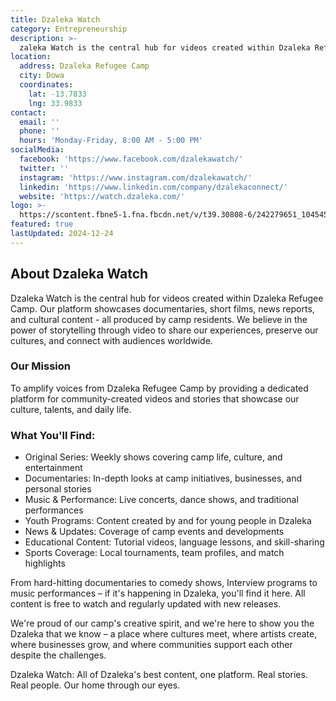 ```yaml
---
title: Dzaleka Watch
category: Entrepreneurship
description: >-
  zaleka Watch is the central hub for videos created within Dzaleka Refugee Camp. Our platform showcases documentaries, short films, news reports, and cultural content.
location:
  address: Dzaleka Refugee Camp
  city: Dowa
  coordinates:
    lat: -13.7833
    lng: 33.9833
contact:
  email: ''
  phone: ''
  hours: 'Monday-Friday, 8:00 AM - 5:00 PM'
socialMedia:
  facebook: 'https://www.facebook.com/dzalekawatch/'
  twitter: ''
  instagram: 'https://www.instagram.com/dzalekawatch/'
  linkedin: 'https://www.linkedin.com/company/dzalekaconnect/'
  website: 'https://watch.dzaleka.com/'
logo: >-
  https://scontent.fbne5-1.fna.fbcdn.net/v/t39.30808-6/242279651_104545395316910_6070014503027272065_n.jpg?_nc_cat=110&ccb=1-7&_nc_sid=6ee11a&_nc_ohc=VQMgu9bA4-QQ7kNvgG20F9p&_nc_zt=23&_nc_ht=scontent.fbne5-1.fna&_nc_gid=AikiO6stP9Gvw40XduDKHUu&oh=00_AYAB0gC9MeWwq1JIuDZWwKQ2CnirZtvR8vw_UaMyPHovJw&oe=677D1447
featured: true
lastUpdated: 2024-12-24
---
```


## About Dzaleka Watch

Dzaleka Watch is the central hub for videos created within Dzaleka Refugee Camp. Our platform showcases documentaries, short films, news reports, and cultural content - all produced by camp residents. We believe in the power of storytelling through video to share our experiences, preserve our cultures, and connect with audiences worldwide.


### Our Mission
To amplify voices from Dzaleka Refugee Camp by providing a dedicated platform for community-created videos and stories that showcase our culture, talents, and daily life.

### What You'll Find:
- Original Series: Weekly shows covering camp life, culture, and entertainment
- Documentaries: In-depth looks at camp initiatives, businesses, and personal stories
- Music & Performance: Live concerts, dance shows, and traditional performances
- Youth Programs: Content created by and for young people in Dzaleka
- News & Updates: Coverage of camp events and developments
- Educational Content: Tutorial videos, language lessons, and skill-sharing
- Sports Coverage: Local tournaments, team profiles, and match highlights

From hard-hitting documentaries to comedy shows, Interview programs to music performances – if it's happening in Dzaleka, you'll find it here. All content is free to watch and regularly updated with new releases. 

We're proud of our camp's creative spirit, and we're here to show you the Dzaleka that we know – a place where cultures meet, where artists create, where businesses grow, and where communities support each other despite the challenges.

Dzaleka Watch: All of Dzaleka's best content, one platform. Real stories. Real people. Our home through our eyes.
